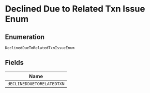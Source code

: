 
# Declined Due to Related Txn Issue Enum

## Enumeration

`DeclinedDueToRelatedTxnIssueEnum`

## Fields

| Name |
|  --- |
| `dECLINEDDUETORELATEDTXN` |

